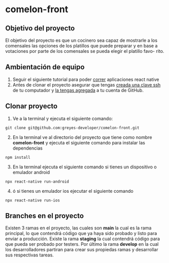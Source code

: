 # comelon-front

## Objetivo del proyecto
El objetivo del proyecto es que un cocinero sea capaz de mostrarle a los
comensales las opciones de los platillos que puede preparar y en base a
votaciones por parte de los comensales se pueda elegir el platillo favo-
rito.

## Ambientación de equipo
1. Seguir el siguiente tutorial para poder [correr](https://reactnative.dev/docs/environment-setup) aplicaciones react native
2. Antes de clonar el proyecto asegurar que tengas [creada una clave ssh](https://docs.github.com/en/authentication/connecting-to-github-with-ssh/generating-a-new-ssh-key-and-adding-it-to-the-ssh-agent)
de tu computador y [la tengas agregada](https://docs.github.com/en/authentication/connecting-to-github-with-ssh/adding-a-new-ssh-key-to-your-github-account) a tu cuenta de GitHub.


## Clonar proyecto
1. Ve a la terminal y ejecuta el siguiente comando:
```
git clone git@github.com:greyes-developer/comelon-front.git
```
2. En la terminal ve al directorio del proyecto que tiene como nombre **comelon-front**
y ejecuta el siguiente comando para instalar las dependencias
```
npm install
```
3. En la terminal ejecuta el siguiente comando si tienes un dispositivo o emulador android
```
npx react-native run-android
```
4. ó si tienes un emulador ios ejecutar el siguiente comando
```
npx react-native run-ios
```

## Branches en el proyecto
Existen 3 ramas en el proyecto, las cuales son **main** la cual es la rama principal, lo que contendrá
código que ya haya sido probado y listo para enviar a producción. Existe la rama **staging** la cual
contendrá código para que pueda ser probado por testers. Por último la rama **develop** en la cual los 
desarrolladores partiran para crear sus propiedas ramas y desarrollar sus respectivas tareas.